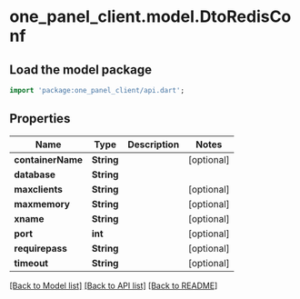 # one_panel_client.model.DtoRedisConf

## Load the model package
```dart
import 'package:one_panel_client/api.dart';
```

## Properties
Name | Type | Description | Notes
------------ | ------------- | ------------- | -------------
**containerName** | **String** |  | [optional] 
**database** | **String** |  | 
**maxclients** | **String** |  | [optional] 
**maxmemory** | **String** |  | [optional] 
**xname** | **String** |  | [optional] 
**port** | **int** |  | [optional] 
**requirepass** | **String** |  | [optional] 
**timeout** | **String** |  | [optional] 

[[Back to Model list]](../README.md#documentation-for-models) [[Back to API list]](../README.md#documentation-for-api-endpoints) [[Back to README]](../README.md)


